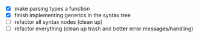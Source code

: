 - [x] make parsing types a function
- [x] finish implementing generics in the syntax tree
- [ ] refactor all syntax nodes (clean up)
- [ ] refactor everything (clean up trash and better error messages/handling)
